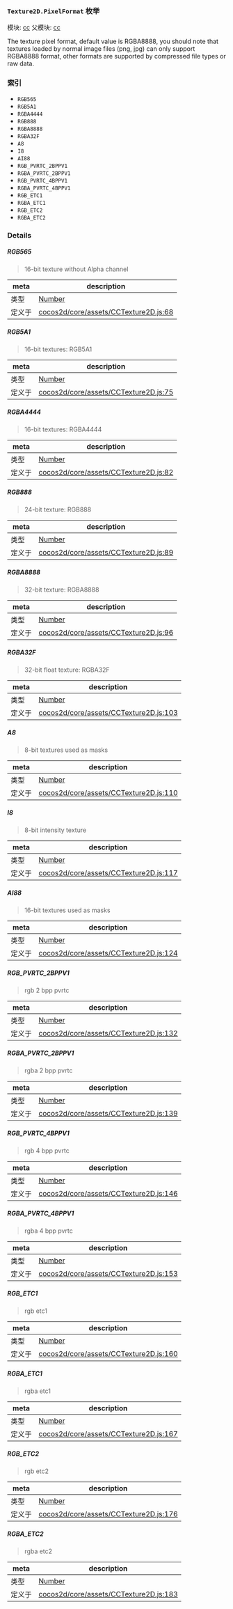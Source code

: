 ### `Texture2D.PixelFormat` 枚举



模块: [cc](../modules/cc.md)
父模块: [cc](../modules/cc.md)


The texture pixel format, default value is RGBA8888,
you should note that textures loaded by normal image files (png, jpg) can only support RGBA8888 format,
other formats are supported by compressed file types or raw data.


### 索引
  - `RGB565`
  - `RGB5A1`
  - `RGBA4444`
  - `RGB888`
  - `RGBA8888`
  - `RGBA32F`
  - `A8`
  - `I8`
  - `AI88`
  - `RGB_PVRTC_2BPPV1`
  - `RGBA_PVRTC_2BPPV1`
  - `RGB_PVRTC_4BPPV1`
  - `RGBA_PVRTC_4BPPV1`
  - `RGB_ETC1`
  - `RGBA_ETC1`
  - `RGB_ETC2`
  - `RGBA_ETC2`

### Details


##### RGB565

> 16-bit texture without Alpha channel

| meta | description |
|------|-------------|
| 类型 | <a href="https://developer.mozilla.org/en/JavaScript/Reference/Global_Objects/Number" class="crosslink external" target="_blank">Number</a> |
| 定义于 | [cocos2d/core/assets/CCTexture2D.js:68](https://github.com/cocos-creator/engine/blob/b4415d3f111db35eb92e588d63bcb560003ea469/cocos2d/core/assets/CCTexture2D.js#L68) |



##### RGB5A1

> 16-bit textures: RGB5A1

| meta | description |
|------|-------------|
| 类型 | <a href="https://developer.mozilla.org/en/JavaScript/Reference/Global_Objects/Number" class="crosslink external" target="_blank">Number</a> |
| 定义于 | [cocos2d/core/assets/CCTexture2D.js:75](https://github.com/cocos-creator/engine/blob/b4415d3f111db35eb92e588d63bcb560003ea469/cocos2d/core/assets/CCTexture2D.js#L75) |



##### RGBA4444

> 16-bit textures: RGBA4444

| meta | description |
|------|-------------|
| 类型 | <a href="https://developer.mozilla.org/en/JavaScript/Reference/Global_Objects/Number" class="crosslink external" target="_blank">Number</a> |
| 定义于 | [cocos2d/core/assets/CCTexture2D.js:82](https://github.com/cocos-creator/engine/blob/b4415d3f111db35eb92e588d63bcb560003ea469/cocos2d/core/assets/CCTexture2D.js#L82) |



##### RGB888

> 24-bit texture: RGB888

| meta | description |
|------|-------------|
| 类型 | <a href="https://developer.mozilla.org/en/JavaScript/Reference/Global_Objects/Number" class="crosslink external" target="_blank">Number</a> |
| 定义于 | [cocos2d/core/assets/CCTexture2D.js:89](https://github.com/cocos-creator/engine/blob/b4415d3f111db35eb92e588d63bcb560003ea469/cocos2d/core/assets/CCTexture2D.js#L89) |



##### RGBA8888

> 32-bit texture: RGBA8888

| meta | description |
|------|-------------|
| 类型 | <a href="https://developer.mozilla.org/en/JavaScript/Reference/Global_Objects/Number" class="crosslink external" target="_blank">Number</a> |
| 定义于 | [cocos2d/core/assets/CCTexture2D.js:96](https://github.com/cocos-creator/engine/blob/b4415d3f111db35eb92e588d63bcb560003ea469/cocos2d/core/assets/CCTexture2D.js#L96) |



##### RGBA32F

> 32-bit float texture: RGBA32F

| meta | description |
|------|-------------|
| 类型 | <a href="https://developer.mozilla.org/en/JavaScript/Reference/Global_Objects/Number" class="crosslink external" target="_blank">Number</a> |
| 定义于 | [cocos2d/core/assets/CCTexture2D.js:103](https://github.com/cocos-creator/engine/blob/b4415d3f111db35eb92e588d63bcb560003ea469/cocos2d/core/assets/CCTexture2D.js#L103) |



##### A8

> 8-bit textures used as masks

| meta | description |
|------|-------------|
| 类型 | <a href="https://developer.mozilla.org/en/JavaScript/Reference/Global_Objects/Number" class="crosslink external" target="_blank">Number</a> |
| 定义于 | [cocos2d/core/assets/CCTexture2D.js:110](https://github.com/cocos-creator/engine/blob/b4415d3f111db35eb92e588d63bcb560003ea469/cocos2d/core/assets/CCTexture2D.js#L110) |



##### I8

> 8-bit intensity texture

| meta | description |
|------|-------------|
| 类型 | <a href="https://developer.mozilla.org/en/JavaScript/Reference/Global_Objects/Number" class="crosslink external" target="_blank">Number</a> |
| 定义于 | [cocos2d/core/assets/CCTexture2D.js:117](https://github.com/cocos-creator/engine/blob/b4415d3f111db35eb92e588d63bcb560003ea469/cocos2d/core/assets/CCTexture2D.js#L117) |



##### AI88

> 16-bit textures used as masks

| meta | description |
|------|-------------|
| 类型 | <a href="https://developer.mozilla.org/en/JavaScript/Reference/Global_Objects/Number" class="crosslink external" target="_blank">Number</a> |
| 定义于 | [cocos2d/core/assets/CCTexture2D.js:124](https://github.com/cocos-creator/engine/blob/b4415d3f111db35eb92e588d63bcb560003ea469/cocos2d/core/assets/CCTexture2D.js#L124) |



##### RGB_PVRTC_2BPPV1

> rgb 2 bpp pvrtc

| meta | description |
|------|-------------|
| 类型 | <a href="https://developer.mozilla.org/en/JavaScript/Reference/Global_Objects/Number" class="crosslink external" target="_blank">Number</a> |
| 定义于 | [cocos2d/core/assets/CCTexture2D.js:132](https://github.com/cocos-creator/engine/blob/b4415d3f111db35eb92e588d63bcb560003ea469/cocos2d/core/assets/CCTexture2D.js#L132) |



##### RGBA_PVRTC_2BPPV1

> rgba 2 bpp pvrtc

| meta | description |
|------|-------------|
| 类型 | <a href="https://developer.mozilla.org/en/JavaScript/Reference/Global_Objects/Number" class="crosslink external" target="_blank">Number</a> |
| 定义于 | [cocos2d/core/assets/CCTexture2D.js:139](https://github.com/cocos-creator/engine/blob/b4415d3f111db35eb92e588d63bcb560003ea469/cocos2d/core/assets/CCTexture2D.js#L139) |



##### RGB_PVRTC_4BPPV1

> rgb 4 bpp pvrtc

| meta | description |
|------|-------------|
| 类型 | <a href="https://developer.mozilla.org/en/JavaScript/Reference/Global_Objects/Number" class="crosslink external" target="_blank">Number</a> |
| 定义于 | [cocos2d/core/assets/CCTexture2D.js:146](https://github.com/cocos-creator/engine/blob/b4415d3f111db35eb92e588d63bcb560003ea469/cocos2d/core/assets/CCTexture2D.js#L146) |



##### RGBA_PVRTC_4BPPV1

> rgba 4 bpp pvrtc

| meta | description |
|------|-------------|
| 类型 | <a href="https://developer.mozilla.org/en/JavaScript/Reference/Global_Objects/Number" class="crosslink external" target="_blank">Number</a> |
| 定义于 | [cocos2d/core/assets/CCTexture2D.js:153](https://github.com/cocos-creator/engine/blob/b4415d3f111db35eb92e588d63bcb560003ea469/cocos2d/core/assets/CCTexture2D.js#L153) |



##### RGB_ETC1

> rgb etc1

| meta | description |
|------|-------------|
| 类型 | <a href="https://developer.mozilla.org/en/JavaScript/Reference/Global_Objects/Number" class="crosslink external" target="_blank">Number</a> |
| 定义于 | [cocos2d/core/assets/CCTexture2D.js:160](https://github.com/cocos-creator/engine/blob/b4415d3f111db35eb92e588d63bcb560003ea469/cocos2d/core/assets/CCTexture2D.js#L160) |



##### RGBA_ETC1

> rgba etc1

| meta | description |
|------|-------------|
| 类型 | <a href="https://developer.mozilla.org/en/JavaScript/Reference/Global_Objects/Number" class="crosslink external" target="_blank">Number</a> |
| 定义于 | [cocos2d/core/assets/CCTexture2D.js:167](https://github.com/cocos-creator/engine/blob/b4415d3f111db35eb92e588d63bcb560003ea469/cocos2d/core/assets/CCTexture2D.js#L167) |



##### RGB_ETC2

> rgb etc2

| meta | description |
|------|-------------|
| 类型 | <a href="https://developer.mozilla.org/en/JavaScript/Reference/Global_Objects/Number" class="crosslink external" target="_blank">Number</a> |
| 定义于 | [cocos2d/core/assets/CCTexture2D.js:176](https://github.com/cocos-creator/engine/blob/b4415d3f111db35eb92e588d63bcb560003ea469/cocos2d/core/assets/CCTexture2D.js#L176) |



##### RGBA_ETC2

> rgba etc2

| meta | description |
|------|-------------|
| 类型 | <a href="https://developer.mozilla.org/en/JavaScript/Reference/Global_Objects/Number" class="crosslink external" target="_blank">Number</a> |
| 定义于 | [cocos2d/core/assets/CCTexture2D.js:183](https://github.com/cocos-creator/engine/blob/b4415d3f111db35eb92e588d63bcb560003ea469/cocos2d/core/assets/CCTexture2D.js#L183) |


